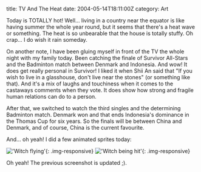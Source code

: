 title: TV And The Heat
date: 2004-05-14T18:11:00Z
category: Art

Today is TOTALLY hot! Well… living in a country near the equator is like having summer the whole year round, but it seems that there's a heat wave or something. The heat is so unbearable that the house is totally stuffy. Oh crap… I do wish it rain someday.

On another note, I have been gluing myself in front of the TV the whole night with my family today. Been catching the finale of Survivor All-Stars and the Badminton match between Denmark and Indonesia. And wow! It does get really personal in Survivor! I liked it when Shii An said that "If you wish to live in a glasshouse, don't live near the stones" (or something like that). And it's a mix of laughs and touchiness when it comes to the castaways comments when they vote. It does show how strong and fragile human relations can do to a person.

After that, we switched to watch the third singles and the determining Badminton match. Denmark won and that ends Indonesia's dominance in the Thomas Cup for six years. So the finals will be between China and Denmark, and of course, China is the current favourite.

And… oh yeah! I did a few animated sprites today:

!['Witch flying'](http://img32.photobucket.com/albums/v95/seh_hui/portfolio/witch_fly.gif){: .img-responsive}
!['Witch being hit'](http://img32.photobucket.com/albums/v95/seh_hui/portfolio/witch_hit.gif){: .img-responsive}

Oh yeah! The previous screenshot is updated ;).
